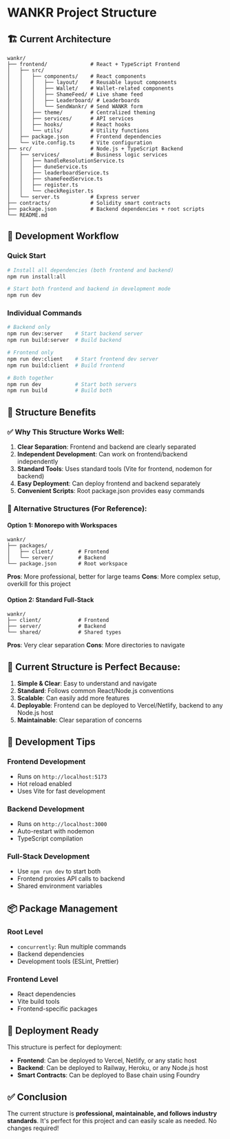 # WANKR Project Structure

## 🏗️ Current Architecture

```
wankr/
├── frontend/              # React + TypeScript Frontend
│   ├── src/
│   │   ├── components/    # React components
│   │   │   ├── layout/    # Reusable layout components
│   │   │   ├── Wallet/    # Wallet-related components
│   │   │   ├── ShameFeed/ # Live shame feed
│   │   │   ├── Leaderboard/ # Leaderboards
│   │   │   └── SendWankr/ # Send WANKR form
│   │   ├── theme/         # Centralized theming
│   │   ├── services/      # API services
│   │   ├── hooks/         # React hooks
│   │   └── utils/         # Utility functions
│   ├── package.json       # Frontend dependencies
│   └── vite.config.ts     # Vite configuration
├── src/                   # Node.js + TypeScript Backend
│   ├── services/          # Business logic services
│   │   ├── handleResolutionService.ts
│   │   ├── duneService.ts
│   │   ├── leaderboardService.ts
│   │   ├── shameFeedService.ts
│   │   ├── register.ts
│   │   └── checkRegister.ts
│   └── server.ts          # Express server
├── contracts/             # Solidity smart contracts
├── package.json           # Backend dependencies + root scripts
└── README.md
```

## 🚀 Development Workflow

### **Quick Start**
```bash
# Install all dependencies (both frontend and backend)
npm run install:all

# Start both frontend and backend in development mode
npm run dev
```

### **Individual Commands**
```bash
# Backend only
npm run dev:server    # Start backend server
npm run build:server  # Build backend

# Frontend only
npm run dev:client    # Start frontend dev server
npm run build:client  # Build frontend

# Both together
npm run dev           # Start both servers
npm run build         # Build both
```

## 📁 Structure Benefits

### **✅ Why This Structure Works Well:**

1. **Clear Separation**: Frontend and backend are clearly separated
2. **Independent Development**: Can work on frontend/backend independently
3. **Standard Tools**: Uses standard tools (Vite for frontend, nodemon for backend)
4. **Easy Deployment**: Can deploy frontend and backend separately
5. **Convenient Scripts**: Root package.json provides easy commands

### **🔄 Alternative Structures (For Reference):**

#### **Option 1: Monorepo with Workspaces**
```
wankr/
├── packages/
│   ├── client/        # Frontend
│   └── server/        # Backend
└── package.json       # Root workspace
```
**Pros**: More professional, better for large teams
**Cons**: More complex setup, overkill for this project

#### **Option 2: Standard Full-Stack**
```
wankr/
├── client/            # Frontend
├── server/            # Backend
└── shared/            # Shared types
```
**Pros**: Very clear separation
**Cons**: More directories to navigate

## 🎯 Current Structure is Perfect Because:

1. **Simple & Clear**: Easy to understand and navigate
2. **Standard**: Follows common React/Node.js conventions
3. **Scalable**: Can easily add more features
4. **Deployable**: Frontend can be deployed to Vercel/Netlify, backend to any Node.js host
5. **Maintainable**: Clear separation of concerns

## 🔧 Development Tips

### **Frontend Development**
- Runs on `http://localhost:5173`
- Hot reload enabled
- Uses Vite for fast development

### **Backend Development**
- Runs on `http://localhost:3000`
- Auto-restart with nodemon
- TypeScript compilation

### **Full-Stack Development**
- Use `npm run dev` to start both
- Frontend proxies API calls to backend
- Shared environment variables

## 📦 Package Management

### **Root Level**
- `concurrently`: Run multiple commands
- Backend dependencies
- Development tools (ESLint, Prettier)

### **Frontend Level**
- React dependencies
- Vite build tools
- Frontend-specific packages

## 🚀 Deployment Ready

This structure is perfect for deployment:

- **Frontend**: Can be deployed to Vercel, Netlify, or any static host
- **Backend**: Can be deployed to Railway, Heroku, or any Node.js host
- **Smart Contracts**: Can be deployed to Base chain using Foundry

## ✅ Conclusion

The current structure is **professional, maintainable, and follows industry standards**. It's perfect for this project and can easily scale as needed. No changes required!
